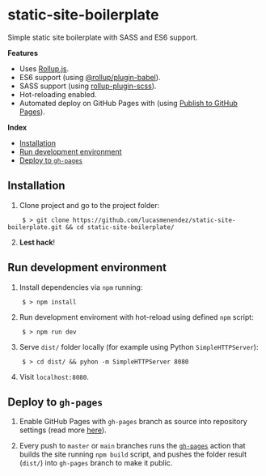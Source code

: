 # static-site-boilerplate
Simple static site boilerplate with SASS and ES6 support.

**Features**
- Uses [Rollup.js](https://rollupjs.org/guide/en/).
- ES6 support (using [@rollup/plugin-babel](https://github.com/rollup/plugins/tree/master/packages/babel)).
- SASS support (using [rollup-plugin-scss](https://github.com/differui/rollup-plugin-sass)).
- Hot-reloading enabled.
- Automated deploy on GitHub Pages with (using [Publish to GitHub Pages](https://github.com/marketplace/actions/publish-to-github-pages)).

**Index**

* [Installation](#installation)
* [Run development environment](#run-development-environment)
* [Deploy to `gh-pages`](#deploy-to-gh-pages)

## Installation

1. Clone project and go to the project folder:

```
    $ > git clone https://github.com/lucasmenendez/static-site-boilerplate.git && cd static-site-boilerplate/
```

2. **Lest hack**!

## Run development environment

1. Install dependencies via `npm` running:  
```
    $ > npm install
```

2. Run development enviroment with hot-reload using defined `npm` script:

```
    $ > npm run dev
```

3. Serve `dist/` folder locally (for example using Python `SimpleHTTPServer`):
```
    $ > cd dist/ && pyhon -m SimpleHTTPServer 8080
```

4. Visit `localhost:8080`.

## Deploy to `gh-pages`

1. Enable GitHub Pages with `gh-pages` branch as source into repository settings (read more [here](https://docs.github.com/en/free-pro-team@latest/github/working-with-github-pages/about-github-pages#publishing-sources-for-github-pages-sites)).

2. Every push to `master` or `main` branches runs the [`gh-pages`]('.github/workflows/gh-pages.yml') action that builds the site running `npm build` script, and pushes the folder result (`dist/`) into `gh-pages` branch to make it public.

